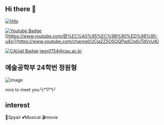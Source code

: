 ## Hi there 👋

<div align=left>

[![Hits](https://hits.seeyoufarm.com/api/count/incr/badge.svg?url=https%3A%2F%2Fgithub.com%2FJWH-040602&count_bg=%2379C83D&title_bg=%23555555&icon=&icon_color=%23E7E7E7&title=hits&edge_flat=false)](https://hits.seeyoufarm.com)

</div>

[![Youtube Badge](https://img.shields.io/badge/Youtube-ff0000?style=flat-square&logo=youtube&link=https://www.youtube.com/c/kyleschool)](https://www.youtube.com/c/kyleschool)
[[https://www.youtube.com/@%EC%A0%95%EC%9B%90%ED%98%95-u4o]](https://www.youtube.com/channel/UCja2Z5OSOQPadCndUTdVxUA)

[![CAUail Badge](https://img.shields.io/badge/mail-0854C1?style=flat-square&logo=CAUmail&logoColor=white&link=mailto:snugyun01@gmail.com)](mailto:snugyun01@gmail.com)
jwon1754@cau.ac.kr

## 예술공학부 24학번 정원형

![image](https://github.com/user-attachments/assets/1b1e19a9-0b0f-418c-b29c-e516eaa5a70b)

nice to meet you╰(*°▽°*)╯

## interest
🎸Spyair
💕Musical
🎬movie
